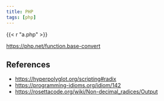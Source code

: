 ```yaml
---
title: PHP
tags: [php]
---
```


{{< r "a.php" >}}

<https://php.net/function.base-convert>

## References

- <https://hyperpolyglot.org/scripting#radix>
- <https://programming-idioms.org/idiom/142>
- <https://rosettacode.org/wiki/Non-decimal_radices/Output>

